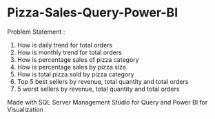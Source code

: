 # Pizza-Sales-Query-Power-BI

Problem Statement : 
1.	How  is daily trend for total orders
2.	How is monthly trend for total orders
3.	How is percentage sales of pizza category
4.	How is percentage sales by pizza size
5.	How is total pizza sold by pizza category
6.	Top 5 best sellers by revenue, total quantity and total orders
7.	5 worst sellers by revenue, total quantity and total orders

Made with SQL Server Management Studio for Query and Power BI for Visualization
